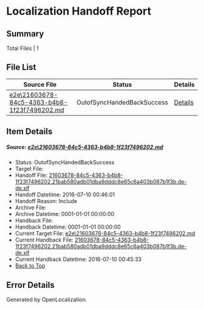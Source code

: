 # <a name='report-top'></a> Localization Handoff Report

## Summary
 Total Files | 1

## File List
 Source File | Status | Details 
 ----------- | ------ | ------- 
 [e2e\21603678-84c5-4363-b4b8-1f23f7496202.md](https://github.com/OpenLocalizationTestOrg/oltest/blob/a914f30ae4fb23d7303d29d700a62bc1601ef765/e2e/21603678-84c5-4363-b4b8-1f23f7496202.md) | OutofSyncHandedBackSuccess | [Details](#8d01d2b3369b9aba1379185271cb99ea53d2c9151)

## Item Details
##### <a name='8d01d2b3369b9aba1379185271cb99ea53d2c9151'></a> Source: [e2e\21603678-84c5-4363-b4b8-1f23f7496202.md](https://github.com/OpenLocalizationTestOrg/oltest/blob/a914f30ae4fb23d7303d29d700a62bc1601ef765/e2e/21603678-84c5-4363-b4b8-1f23f7496202.md)
* Status: OutofSyncHandedBackSuccess
* Target File: 
* Handoff File: [21603678-84c5-4363-b4b8-1f23f7496202.21bab580adb01dba9dddc8e65c6a403b087b1f3b.de-de.xlf](https://github.com/OpenLocalizationTestOrg/olhandoff-e2e/blob/edb0f7d193a242ece50c534831e6d067eefce49f/ol-handoff/OpenLocalizationTestOrg/oltest-dede-fly/ci/ht/21603678-84c5-4363-b4b8-1f23f7496202.21bab580adb01dba9dddc8e65c6a403b087b1f3b.de-de.xlf)
* Handoff Datetime: 2016-07-10 00:46:01
* Handoff Reason: Include
* Archive File: 
* Archive Datetime: 0001-01-01 00:00:00
* Handback File: 
* Handback Datetime: 0001-01-01 00:00:00
* Current Target File: [e2e\21603678-84c5-4363-b4b8-1f23f7496202.md](https://github.com/OpenLocalizationTestOrg/oltest-dede-fly/blob/d05211f67565250d244ce640282fba21d81fbc20/e2e/21603678-84c5-4363-b4b8-1f23f7496202.md)
* Current Handback File: [21603678-84c5-4363-b4b8-1f23f7496202.21bab580adb01dba9dddc8e65c6a403b087b1f3b.de-de.xlf](https://github.com/OpenLocalizationTestOrg/olhandback-e2e/blob/b79b6021e8eefae01a160b6d740179155742b8d9/ol-handback/OpenLocalizationTestOrg/oltest-dede-fly/ci/ht/21603678-84c5-4363-b4b8-1f23f7496202.21bab580adb01dba9dddc8e65c6a403b087b1f3b.de-de.xlf)
* Current Handback Datetime: 2016-07-10 00:45:33
* [Back to Top](#report-top)


## Error Details

Generated by OpenLocalization.
